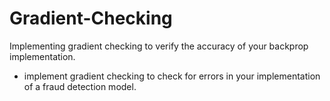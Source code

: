 # Gradient-Checking
Implementing gradient checking to verify the accuracy of your backprop implementation.

* implement gradient checking to check for errors in your implementation of a fraud detection model. 
